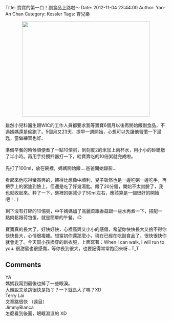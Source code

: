 Title: 寶寶的第一口！副食品上路啦～
Date: 2012-11-04 23:44:00
Author: Yao-An Chan
Category: Kessler
Tags: 育兒樂


<div class='post'>
<div class="separator" style="clear: both; text-align: center;"><a href="http://4.bp.blogspot.com/-PiH4k6WOIB4/UJMSyCmKtxI/AAAAAAAAP3I/NvZGMPM6B60/s1600/_1060048.jpg" imageanchor="1" style="margin-left: 1em; margin-right: 1em;"><img border="0" height="297" src="http://4.bp.blogspot.com/-PiH4k6WOIB4/UJMSyCmKtxI/AAAAAAAAP3I/NvZGMPM6B60/s400/_1060048.jpg" width="400" /></a></div><br />雖然小兒科醫生跟WIC的工作人員都要求我等寶寶6個月以後再開始餵副食品，不過媽媽還是偷跑了。5個月又23天，提早一週開始，心想可以先讓他習慣一下湯匙，當做練習也好。<br /><br />準備早餐的時候順便煮了一點10倍粥，到刻度2的米加上兩杯水，用小小的砂鍋燉了半小時。再用手持攪拌器打一下，給寶寶吃的10倍粥就完成啦。<br /><br />先打了100ml，放在碗裡，媽媽開始餵....爸爸開始錄影...<br /><br />看起來他吃得蠻高興的，餵得比想像中順利，兒子雖然也是一邊吃粥一邊吃手，再把手上的粥塗到臉上，但還是吃了好幾湯匙。餵了20分鐘，開始不太賞臉了，我也就收起來。秤了一下，碗裡的粥減少了50ml左右，應該算是一個很好的開始吧！: )<br /><br />剩下沒有打碎的10倍粥，中午媽媽加了高麗菜跟香菇跟一些水再煮一下，搭配一點肉鬆跟荷包蛋，就是簡單的午餐。:D<br /><br />寶寶真的長大了，好快好快，心裡高興又小小的感傷，希望你快快長大又捨不得你快快長大，心情很複雜。想當初你還那麼小，現在已經在吃副食品了，很快很快你就會走了。今天幫小孩換穿的新衣服，上面寫著：When I can walk, I will run to you. 很甜蜜也很感傷，等你長到很大，也要記得常常跑回來呀...T_T</div>
<h2>Comments</h2>
<div class='comments'>
<div class='comment'>
<div class='author'>YA</div>
<div class='content'>
媽媽我寫到最後也掉了一些眼淚。<br />大頭說文章跳很快是指？？一下就長大了嗎？XD<br /></div>
</div>
<div class='comment'>
<div class='author'>Terry Lai</div>
<div class='content'>
文章跳很快 （遠目）</div>
</div>
<div class='comment'>
<div class='author'>JimmyBlanca</div>
<div class='content'>
怎麼看到後面，眼眶濕濕的 XD</div>
</div>
</div>
